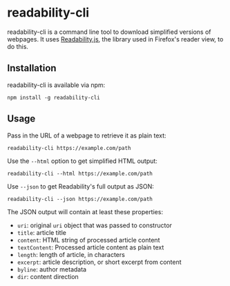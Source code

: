 readability-cli
===============

readability-cli is a command line tool to download simplified versions of
webpages. It uses [Readability.js](https://github.com/mozilla/readability), the
library used in Firefox's reader view, to do this.

Installation
------------

readability-cli is available via npm:

    npm install -g readability-cli

Usage
-----

Pass in the URL of a webpage to retrieve it as plain text:

    readability-cli https://example.com/path

Use the `--html` option to get simplified HTML output:

    readability-cli --html https://example.com/path

Use `--json` to get Readability's full output as JSON:

    readability-cli --json https://example.com/path

The JSON output will contain at least these properties:

* `uri`: original `uri` object that was passed to constructor
* `title`: article title
* `content`: HTML string of processed article content
* `textContent`: Processed article content as plain text
* `length`: length of article, in characters
* `excerpt`: article description, or short excerpt from content
* `byline`: author metadata
* `dir`: content direction
